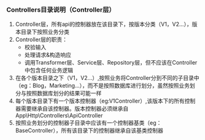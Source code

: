 ### Controllers目录说明（Controller层）
1. Controller层，所有api的控制器放在该目录下，按版本分类（V1，V2...），版本目录下按照业务分类
2. Controller层的职责：
    - 校验输入
    - 处理请求&构造响应
    - 调用Transformer层、Service层、Repository层，但不应该在Controller中包含任何业务逻辑
3. 在各个版本目录之下（V1，V2...）,按照业务将Controller分到不同的子目录中（eg：Blog，Marketing...），而不是按照数据库进行划分，虽然按照业务划分与按照数据库划分的结果可能一样
4. 每个版本目录下有一个版本控制器（eg:V1Controller）,该版本下的所有控制器需要继承自该控制器。版本控制器必须继承自App\Http\Controllers\ApiController
5. 按照业务划分的控制器子目录中应该有一个控制器基类（eg：BaseController），所有该目录下的控制器继承自该基类控制器
